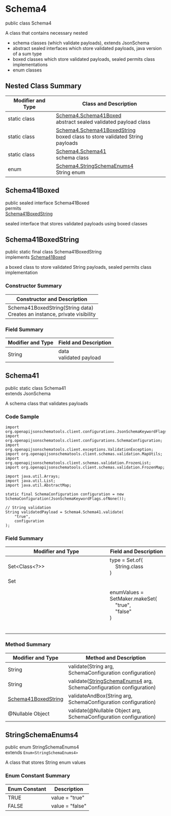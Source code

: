 # Schema4
public class Schema4<br>

A class that contains necessary nested
- schema classes (which validate payloads), extends JsonSchema
- abstract sealed interfaces which store validated payloads, java version of a sum type
- boxed classes which store validated payloads, sealed permits class implementations
- enum classes

## Nested Class Summary
| Modifier and Type | Class and Description |
| ----------------- | ---------------------- |
| static class | [Schema4.Schema41Boxed](#schema41boxed)<br> abstract sealed validated payload class |
| static class | [Schema4.Schema41BoxedString](#schema41boxedstring)<br> boxed class to store validated String payloads |
| static class | [Schema4.Schema41](#schema41)<br> schema class |
| enum | [Schema4.StringSchemaEnums4](#stringschemaenums4)<br>String enum |

## Schema41Boxed
public sealed interface Schema41Boxed<br>
permits<br>
[Schema41BoxedString](#schema41boxedstring)

sealed interface that stores validated payloads using boxed classes

## Schema41BoxedString
public static final class Schema41BoxedString<br>
implements [Schema41Boxed](#schema41boxed)

a boxed class to store validated String payloads, sealed permits class implementation

### Constructor Summary
| Constructor and Description |
| --------------------------- |
| Schema41BoxedString(String data)<br>Creates an instance, private visibility |

### Field Summary
| Modifier and Type | Field and Description |
| ----------------- | ---------------------- |
| String | data<br>validated payload |

## Schema41
public static class Schema41<br>
extends JsonSchema

A schema class that validates payloads

### Code Sample
```
import org.openapijsonschematools.client.configurations.JsonSchemaKeywordFlags;
import org.openapijsonschematools.client.configurations.SchemaConfiguration;
import org.openapijsonschematools.client.exceptions.ValidationException;
import org.openapijsonschematools.client.schemas.validation.MapUtils;
import org.openapijsonschematools.client.schemas.validation.FrozenList;
import org.openapijsonschematools.client.schemas.validation.FrozenMap;

import java.util.Arrays;
import java.util.List;
import java.util.AbstractMap;

static final SchemaConfiguration configuration = new SchemaConfiguration(JsonSchemaKeywordFlags.ofNone());

// String validation
String validatedPayload = Schema4.Schema41.validate(
    "true",
    configuration
);
```

### Field Summary
| Modifier and Type | Field and Description |
| ----------------- | ---------------------- |
| Set<Class<?>> | type = Set.of(<br/>&nbsp;&nbsp;&nbsp;&nbsp;String.class<br/>)<br/> |
| Set<Object> | enumValues = SetMaker.makeSet(<br>&nbsp;&nbsp;&nbsp;&nbsp;"true",<br>&nbsp;&nbsp;&nbsp;&nbsp;"false"<br>)<br> |

### Method Summary
| Modifier and Type | Method and Description |
| ----------------- | ---------------------- |
| String | validate(String arg, SchemaConfiguration configuration) |
| String | validate([StringSchemaEnums4](#stringschemaenums4) arg, SchemaConfiguration configuration) |
| [Schema41BoxedString](#schema41boxedstring) | validateAndBox(String arg, SchemaConfiguration configuration) |
| @Nullable Object | validate(@Nullable Object arg, SchemaConfiguration configuration) |
## StringSchemaEnums4
public enum StringSchemaEnums4<br>
extends `Enum<StringSchemaEnums4>`

A class that stores String enum values

### Enum Constant Summary
| Enum Constant | Description |
| ------------- | ----------- |
| TRUE | value = "true" |
| FALSE | value = "false" |
